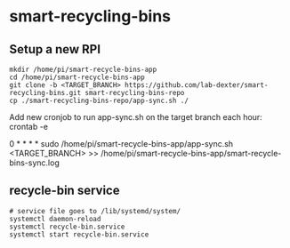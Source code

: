 # smart-recycling-bins

## Setup a new RPI

```
mkdir /home/pi/smart-recycle-bins-app
cd /home/pi/smart-recycle-bins-app
git clone -b <TARGET_BRANCH> https://github.com/lab-dexter/smart-recycling-bins.git smart-recycling-bins-repo
cp ./smart-recycling-bins-repo/app-sync.sh ./
```

Add new cronjob to run app-sync.sh on the target branch each hour:
crontab -e

0 * * * * sudo /home/pi/smart-recycle-bins-app/app-sync.sh <TARGET_BRANCH> >> /home/pi/smart-recycle-bins-app/smart-recycle-bins-sync.log 


## recycle-bin service

```
# service file goes to /lib/systemd/system/
systemctl daemon-reload
systemctl recycle-bin.service
systemctl start recycle-bin.service
```
